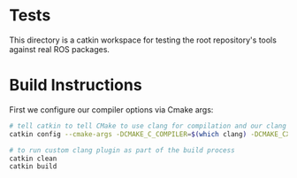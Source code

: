 # Tests

This directory is a catkin workspace for testing the root repository's tools against real ROS packages.

# Build Instructions

First we configure our compiler options via Cmake args:

```bash
# tell catkin to tell CMake to use clang for compilation and our clang plugin
catkin config --cmake-args -DCMAKE_C_COMPILER=$(which clang) -DCMAKE_CXX_COMPILER=$(which clang++) -DCMAKE_C_FLAGS="-Xclang -load -Xclang /workspace/build/libFindROSPrimitivesPlugin.so -Xclang -add-plugin -Xclang find-ros-primitives" -DCMAKE_CXX_FLAGS="-Xclang -load -Xclang /workspace/build/libFindROSPrimitivesPlugin.so -Xclang -add-plugin -Xclang find-ros-primitives"
```

```bash
# to run custom clang plugin as part of the build process
catkin clean
catkin build 
```
